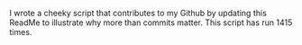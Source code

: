 I wrote a cheeky script that contributes to my Github by updating this ReadMe to illustrate why more than commits matter. This script has run 1415 times.